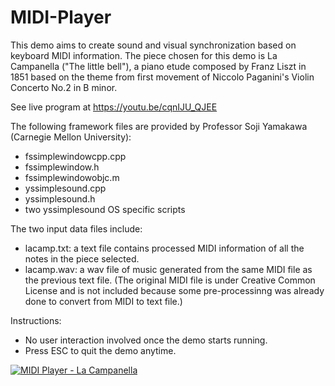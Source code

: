 # MIDI-Player

This demo aims to create sound and visual synchronization based on keyboard MIDI information. The piece chosen for this demo is La Campanella ("The little bell"), a piano etude composed by Franz Liszt in 1851 based on the theme from first movement of Niccolo Paganini's Violin Concerto No.2 in B minor.

See live program at https://youtu.be/cqnIJU_QJEE

The following framework files are provided by Professor Soji Yamakawa (Carnegie Mellon University):
- fssimplewindowcpp.cpp
- fssimplewindow.h
- fssimplewindowobjc.m
- yssimplesound.cpp
- yssimplesound.h
- two yssimplesound OS specific scripts

The two input data files include:
- lacamp.txt: a text file contains processed MIDI information of all the notes in the piece selected.
- lacamp.wav: a wav file of music generated from the same MIDI file as the previous text file. 
(The original MIDI file is under Creative Common License and is not included because some pre-processinng was already done to convert from MIDI to text file.)

Instructions:
- No user interaction involved once the demo starts running.
- Press ESC to quit the demo anytime.

[![MIDI Player - La Campanella](http://img.youtube.com/vi/cqnIJU_QJEE/0.jpg)](http://www.youtube.com/watch?v=cqnIJU_QJEE "MIDI Player - La Campanella")

